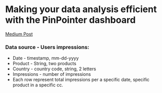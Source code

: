 # Making your data analysis efficient with the PinPointer dashboard
[Medium Post](https://www.google.com)
### Data source - Users impressions:
* Date - timestamp, mm-dd-yyyy
* Product - String, two products
* Country - country code, string, 2 letters
* Impressions - number of impressions
* Each row represent total impressions per a specific date, specific product in a specific cc.
